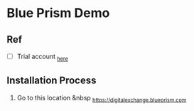 # Blue Prism Demo 

## Ref


- [ ] Trial account <sub>[here](https://digitalexchange.blueprism.com/site/global/software/index.gsp)</sub>



## Installation Process
1. Go to this location &nbsp <sub>https://digitalexchange.blueprism.com</sub>